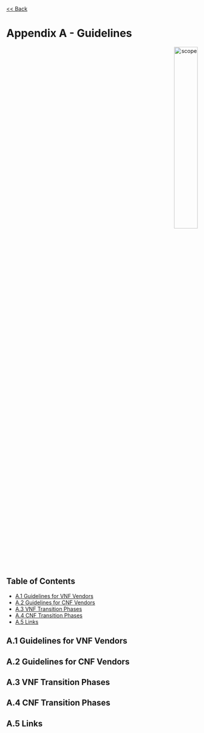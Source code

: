 [<< Back](../../ref_model)
# Appendix A - Guidelines
<p align="right"><img src="../figures/bogo_ifo.png" alt="scope" title="Scope" width="35%"/></p>

## Table of Contents
* [A.1 Guidelines for VNF Vendors](#A.1)
* [A.2 Guidelines for CNF Vendors](#A.2)
* [A.3 VNF Transition Phases](#A.3)
* [A.4 CNF Transition Phases](#A.4)
* [A.5 Links](#A.5)

<a name="A.1"></a>
## A.1 Guidelines for VNF Vendors

<a name="A.2"></a>
## A.2 Guidelines for CNF Vendors

<a name="A.3"></a>
## A.3 VNF Transition Phases

<a name="A.4"></a>
## A.4 CNF Transition Phases

<a name="A.5"></a>
## A.5 Links
